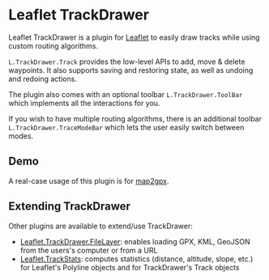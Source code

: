 # Leaflet TrackDrawer

Leaflet TrackDrawer is a plugin for [Leaflet](http://leafletjs.com/) to easily draw tracks while using custom routing algorithms.

`L.TrackDrawer.Track` provides the low-level APIs to add, move & delete waypoints. It also supports saving and restoring state, as well as undoing and redoing actions.

The plugin also comes with an optional toolbar `L.TrackDrawer.ToolBar` which implements all the interactions for you.

If you wish to have multiple routing algorithms, there is an additional toolbar `L.TrackDrawer.TraceModeBar` which lets the user easily switch between modes.

## Demo

A real-case usage of this plugin is for [map2gpx](http://map2gpx.eu/).

## Extending TrackDrawer

Other plugins are available to extend/use TrackDrawer:

- [Leaflet.TrackDrawer.FileLayer](https://github.com/tmuguet/Leaflet.TrackDrawer.FileLayer): enables loading GPX, KML, GeoJSON from the users's computer or from a URL
- [Leaflet.TrackStats](https://github.com/tmuguet/Leaflet.TrackStats): computes statistics (distance, altitude, slope, etc.) for Leaflet's Polyline objects and for TrackDrawer's Track objects
